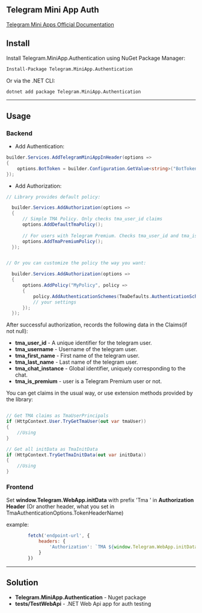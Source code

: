 ## Telegram Mini App Auth

[Telegram Mini Apps Official Documentation](https://core.telegram.org/bots/webapps#validating-data-received-via-the-mini-app)


## Install
Install Telegram.MiniApp.Authentication using NuGet Package Manager:
```bash
Install-Package Telegram.MiniApp.Authentication
```
Or via the .NET CLI:
```bash
dotnet add package Telegram.MiniApp.Authentication
```
---
## Usage

### Backend

- Add Authentication:
```csharp
builder.Services.AddTelegramMiniAppInHeader(options =>
{
	options.BotToken = builder.Configuration.GetValue<string>("BotToken")!;
});
```

- Add Authorization:
```csharp
// Library provides default policy:

  builder.Services.AddAuthorization(options =>
  {
      // Simple TMA Policy. Only checks tma_user_id claims
	  options.AddDefaultTmaPolicy();
	  
	  // For users with Telegram Premium. Checks tma_user_id and tma_is_premium claims
      options.AddTmaPremiumPolicy();
  });


// Or you can customize the policy the way you want:

  builder.Services.AddAuthorization(options =>
  {
      options.AddPolicy("MyPolicy", policy =>
      {
          policy.AddAuthenticationSchemes(TmaDefaults.AuthenticationScheme);
          // your settings
      });
  });
```

After successful authorization, records the following data in the Claims(if not null):
- **tma_user_id** - A unique identifier for the telegram user.
- **tma_username** - Username of the telegram user.
- **tma_first_name** - First name of the telegram user.
- **tma_last_name** - Last name of the telegram user.
- **tma_chat_instance** -  Global identifier, uniquely corresponding to the chat.
- **tma_is_premium** - user is a Telegram Premium user or not.

You can get claims in the usual way, or use extension methods provided by the library:
```csharp

// Get TMA claims as TmaUserPrincipals
if (HttpContext.User.TryGetTmaUser(out var tmaUser))
{
    //Using
}

// Get all initData as TmaInitData
if (HttpContext.TryGetTmaInitData(out var initData))
{
    //Using
}
```

### Frontend

Set **window.Telegram.WebApp.initData** with prefix 'Tma ' in **Authorization Header** (Or another header, what you set in TmaAuthenticationOptions.TokenHeaderName)

example:
```javascript
        fetch('endpoint-url', {
            headers: {
                'Authorization': `TMA ${window.Telegram.WebApp.initData}`
            }
        })
```
---
## Solution

- **Telegram.MiniApp.Authentication** - Nuget package
- **tests/TestWebApi** - .NET Web Api app for auth testing
